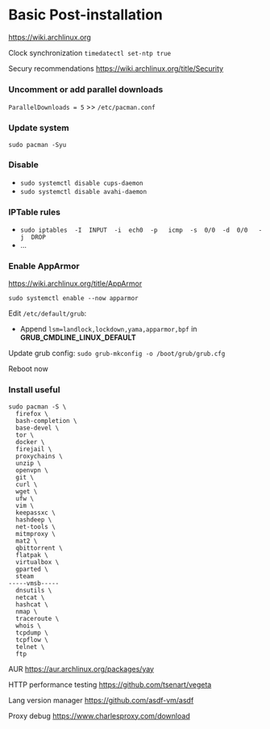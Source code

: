 # Basic Post-installation

https://wiki.archlinux.org

Clock synchronization
`timedatectl set-ntp true`

Secury recommendations
https://wiki.archlinux.org/title/Security

### Uncomment or add parallel downloads
`ParallelDownloads = 5` >> `/etc/pacman.conf`

### Update system
`sudo pacman -Syu`

### Disable
- `sudo systemctl disable cups-daemon`
- `sudo systemctl disable avahi-daemon`

### IPTable rules
- `sudo iptables  -I  INPUT  -i  ech0  -p   icmp  -s  0/0  -d  0/0   -j  DROP`
- ...

### Enable AppArmor
https://wiki.archlinux.org/title/AppArmor

`sudo systemctl enable --now apparmor`

Edit `/etc/default/grub`:
 - Append `lsm=landlock,lockdown,yama,apparmor,bpf` in **GRUB_CMDLINE_LINUX_DEFAULT**

Update grub config: `sudo grub-mkconfig -o /boot/grub/grub.cfg`

Reboot now

### Install useful
```shell
sudo pacman -S \
  firefox \
  bash-completion \
  base-devel \
  tor \
  docker \
  firejail \
  proxychains \
  unzip \
  openvpn \
  git \
  curl \
  wget \
  ufw \
  vim \
  keepassxc \
  hashdeep \
  net-tools \
  mitmproxy \
  mat2 \
  qbittorrent \
  flatpak \
  virtualbox \
  gparted \
  steam
-----vmsb-----
  dnsutils \
  netcat \
  hashcat \
  nmap \
  traceroute \
  whois \
  tcpdump \
  tcpflow \
  telnet \
  ftp
```


AUR
https://aur.archlinux.org/packages/yay

HTTP performance testing
https://github.com/tsenart/vegeta

Lang version manager
https://github.com/asdf-vm/asdf

Proxy debug
https://www.charlesproxy.com/download
